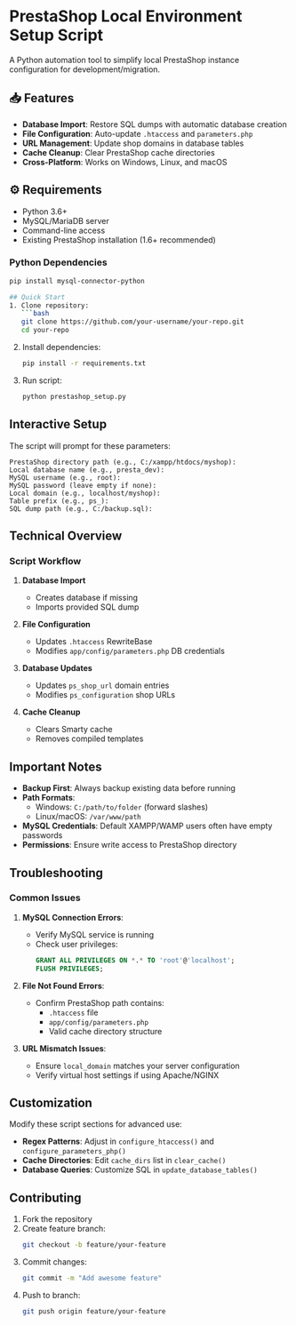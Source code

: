 # PrestaShop Local Environment Setup Script

A Python automation tool to simplify local PrestaShop instance configuration for development/migration.

## 📥 Features
- **Database Import**: Restore SQL dumps with automatic database creation
- **File Configuration**: Auto-update `.htaccess` and `parameters.php`
- **URL Management**: Update shop domains in database tables
- **Cache Cleanup**: Clear PrestaShop cache directories
- **Cross-Platform**: Works on Windows, Linux, and macOS

## ⚙️ Requirements
- Python 3.6+
- MySQL/MariaDB server
- Command-line access
- Existing PrestaShop installation (1.6+ recommended)

### Python Dependencies
```bash
pip install mysql-connector-python

## Quick Start
1. Clone repository:
   ```bash
   git clone https://github.com/your-username/your-repo.git
   cd your-repo
   ```
2. Install dependencies:
   ```bash
   pip install -r requirements.txt
   ```
3. Run script:
   ```bash
   python prestashop_setup.py
   ```

## Interactive Setup
The script will prompt for these parameters:
```
PrestaShop directory path (e.g., C:/xampp/htdocs/myshop): 
Local database name (e.g., presta_dev): 
MySQL username (e.g., root): 
MySQL password (leave empty if none): 
Local domain (e.g., localhost/myshop): 
Table prefix (e.g., ps_): 
SQL dump path (e.g., C:/backup.sql): 
```

## Technical Overview
### Script Workflow
1. **Database Import**  
   - Creates database if missing
   - Imports provided SQL dump

2. **File Configuration**  
   - Updates `.htaccess` RewriteBase
   - Modifies `app/config/parameters.php` DB credentials

3. **Database Updates**  
   - Updates `ps_shop_url` domain entries
   - Modifies `ps_configuration` shop URLs

4. **Cache Cleanup**  
   - Clears Smarty cache
   - Removes compiled templates

## Important Notes
- **Backup First**: Always backup existing data before running
- **Path Formats**:
  - Windows: `C:/path/to/folder` (forward slashes)
  - Linux/macOS: `/var/www/path`
- **MySQL Credentials**: Default XAMPP/WAMP users often have empty passwords
- **Permissions**: Ensure write access to PrestaShop directory

## Troubleshooting
### Common Issues
1. **MySQL Connection Errors**:
   - Verify MySQL service is running
   - Check user privileges:
     ```sql
     GRANT ALL PRIVILEGES ON *.* TO 'root'@'localhost';
     FLUSH PRIVILEGES;
     ```

2. **File Not Found Errors**:
   - Confirm PrestaShop path contains:
     - `.htaccess` file
     - `app/config/parameters.php`
     - Valid cache directory structure

3. **URL Mismatch Issues**:
   - Ensure `local_domain` matches your server configuration
   - Verify virtual host settings if using Apache/NGINX

## Customization
Modify these script sections for advanced use:
- **Regex Patterns**: Adjust in `configure_htaccess()` and `configure_parameters_php()`
- **Cache Directories**: Edit `cache_dirs` list in `clear_cache()`
- **Database Queries**: Customize SQL in `update_database_tables()`

## Contributing
1. Fork the repository
2. Create feature branch:
   ```bash
   git checkout -b feature/your-feature
   ```
3. Commit changes:
   ```bash
   git commit -m "Add awesome feature"
   ```
4. Push to branch:
   ```bash
   git push origin feature/your-feature
   ```
